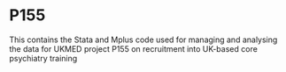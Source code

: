 # P155
This contains the Stata and Mplus code used for managing and analysing the data for UKMED project P155 on recruitment into UK-based core psychiatry training  

